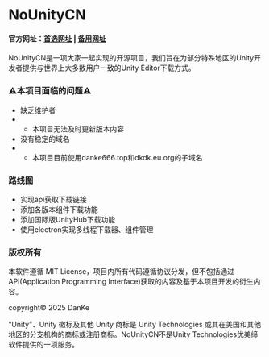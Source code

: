 # NoUnityCN

#### 官方网址：[首选网址](https://nounitycn.danke666.top/) | [备用网址](https://unity.dkdk.eu.org/)

NoUnityCN是一项大家一起实现的开源项目，我们旨在为部分特殊地区的Unity开发者提供与世界上大多数用户一致的Unity Editor下载方式。

### ⚠️本项目面临的问题⚠️
- 缺乏维护者
- - 本项目无法及时更新版本内容
- 没有稳定的域名
- - 本项目目前使用danke666.top和dkdk.eu.org的子域名


### 路线图
- 实现api获取下载链接
- 添加各版本组件下载功能
- 添加国际版UnityHub下载功能
- 使用electron实现多线程下载器、组件管理

### 版权所有
本软件遵循 MIT License，项目内所有代码遵循协议分发，但不包括通过API(Application Programming Interface)获取的内容及基于本项目开发的衍生内容。

copyright©️ 2025 DanKe

“Unity”、Unity 徽标及其他 Unity 商标是 Unity Technologies 或其在美国和其他地区的分支机构的商标或注册商标。NoUnityCN不是Unity Technologies优美缔软件提供的一项服务。
